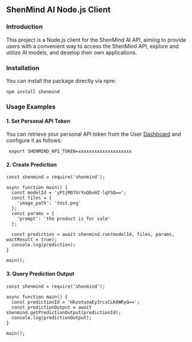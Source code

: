 ## ShenMind AI Node.js Client


### Introduction
This project is a Node.js client for the ShenMind AI API, aiming to provide users with a convenient way to access the ShenMind API, explore and utilize AI models, and develop their own applications.


### Installation
You can install the package directly via npm:
```
npm install shenmind
```

### Usage Examples

#### 1. Set Personal API Token
You can retrieve your personal API token from the User [Dashboard](https://mmdatong.com/dashboard?dashboardTab=userinfo) and configure it as follows:
```
 export SHENMIND_API_TOKEN=xxxxxxxxxxxxxxxxxxxx
```

#### 2. Create Prediction
```nodejs
const shenmind = require('shenmind');

async function main() {
  const modelId = 'yP1jM07UrYuQ6xHZ-lqYSQ==';
  const files = {
    'image_path': 'test.png'
  };
  const params = {
    'prompt': 'the product is for sale'
  };

  const prediction = await shenmind.run(modelId, files, params, waitResult = true);
  console.log(prediction);
}

main();

```


#### 3. Query Prediction Output


```nodejs
const shenmind = require('shenmind');

async function main() {
  const predictionId = 'HkzotuoaEy3rcsCLK8WRyQ==';
  const predictionOutput = await shenmind.getPredictionOutput(predictionId);
  console.log(predictionOutput);
}

main();

````
